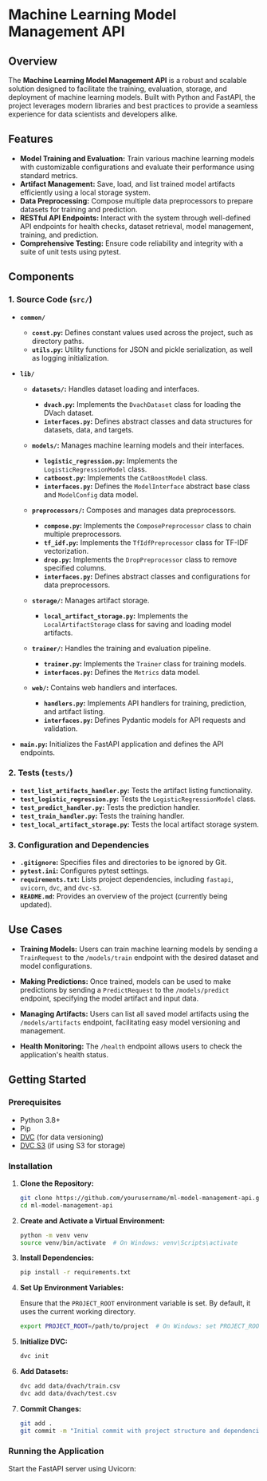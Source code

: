 # Machine Learning Model Management API

## Overview

The **Machine Learning Model Management API** is a robust and scalable solution designed to facilitate the training, evaluation, storage, and deployment of machine learning models. Built with Python and FastAPI, the project leverages modern libraries and best practices to provide a seamless experience for data scientists and developers alike.

## Features

- **Model Training and Evaluation:** Train various machine learning models with customizable configurations and evaluate their performance using standard metrics.
- **Artifact Management:** Save, load, and list trained model artifacts efficiently using a local storage system.
- **Data Preprocessing:** Compose multiple data preprocessors to prepare datasets for training and prediction.
- **RESTful API Endpoints:** Interact with the system through well-defined API endpoints for health checks, dataset retrieval, model management, training, and prediction.
- **Comprehensive Testing:** Ensure code reliability and integrity with a suite of unit tests using pytest.


## Components

### 1. **Source Code (`src/`)**

- **`common/`**
  - **`const.py`:** Defines constant values used across the project, such as directory paths.
  - **`utils.py`:** Utility functions for JSON and pickle serialization, as well as logging initialization.

- **`lib/`**
  - **`datasets/`:** Handles dataset loading and interfaces.
    - **`dvach.py`:** Implements the `DvachDataset` class for loading the DVach dataset.
    - **`interfaces.py`:** Defines abstract classes and data structures for datasets, data, and targets.
  
  - **`models/`:** Manages machine learning models and their interfaces.
    - **`logistic_regression.py`:** Implements the `LogisticRegressionModel` class.
    - **`catboost.py`:** Implements the `CatBoostModel` class.
    - **`interfaces.py`:** Defines the `ModelInterface` abstract base class and `ModelConfig` data model.
  
  - **`preprocessors/`:** Composes and manages data preprocessors.
    - **`compose.py`:** Implements the `ComposePreprocessor` class to chain multiple preprocessors.
    - **`tf_idf.py`:** Implements the `TfIdfPreprocessor` class for TF-IDF vectorization.
    - **`drop.py`:** Implements the `DropPreprocessor` class to remove specified columns.
    - **`interfaces.py`:** Defines abstract classes and configurations for data preprocessors.
  
  - **`storage/`:** Manages artifact storage.
    - **`local_artifact_storage.py`:** Implements the `LocalArtifactStorage` class for saving and loading model artifacts.
  
  - **`trainer/`:** Handles the training and evaluation pipeline.
    - **`trainer.py`:** Implements the `Trainer` class for training models.
    - **`interfaces.py`:** Defines the `Metrics` data model.
  
  - **`web/`:** Contains web handlers and interfaces.
    - **`handlers.py`:** Implements API handlers for training, prediction, and artifact listing.
    - **`interfaces.py`:** Defines Pydantic models for API requests and validation.

- **`main.py`:** Initializes the FastAPI application and defines the API endpoints.

### 2. **Tests (`tests/`)**

- **`test_list_artifacts_handler.py`:** Tests the artifact listing functionality.
- **`test_logistic_regression.py`:** Tests the `LogisticRegressionModel` class.
- **`test_predict_handler.py`:** Tests the prediction handler.
- **`test_train_handler.py`:** Tests the training handler.
- **`test_local_artifact_storage.py`:** Tests the local artifact storage system.

### 3. **Configuration and Dependencies**

- **`.gitignore`:** Specifies files and directories to be ignored by Git.
- **`pytest.ini`:** Configures pytest settings.
- **`requirements.txt`:** Lists project dependencies, including `fastapi`, `uvicorn`, `dvc`, and `dvc-s3`.
- **`README.md`:** Provides an overview of the project (currently being updated).

## Use Cases

- **Training Models:** Users can train machine learning models by sending a `TrainRequest` to the `/models/train` endpoint with the desired dataset and model configurations.
  
- **Making Predictions:** Once trained, models can be used to make predictions by sending a `PredictRequest` to the `/models/predict` endpoint, specifying the model artifact and input data.
  
- **Managing Artifacts:** Users can list all saved model artifacts using the `/models/artifacts` endpoint, facilitating easy model versioning and management.

- **Health Monitoring:** The `/health` endpoint allows users to check the application's health status.

## Getting Started

### Prerequisites

- Python 3.8+
- Pip
- [DVC](https://dvc.org/) (for data versioning)
- [DVC S3](https://dvc.org/doc/user-guide/storage-s3) (if using S3 for storage)

### Installation

1. **Clone the Repository:**

   ```bash
   git clone https://github.com/yourusername/ml-model-management-api.git
   cd ml-model-management-api
   ```

2. **Create and Activate a Virtual Environment:**

   ```bash
   python -m venv venv
   source venv/bin/activate  # On Windows: venv\Scripts\activate
   ```

3. **Install Dependencies:**

   ```bash
   pip install -r requirements.txt
   ```

4. **Set Up Environment Variables:**

   Ensure that the `PROJECT_ROOT` environment variable is set. By default, it uses the current working directory.

   ```bash
   export PROJECT_ROOT=/path/to/project  # On Windows: set PROJECT_ROOT=C:\path\to\project
   ```

5. **Initialize DVC:**

   ```bash
   dvc init
   ```

6. **Add Datasets:**

   ```bash
   dvc add data/dvach/train.csv
   dvc add data/dvach/test.csv
   ```

7. **Commit Changes:**

   ```bash
   git add .
   git commit -m "Initial commit with project structure and dependencies"
   ```

### Running the Application

Start the FastAPI server using Uvicorn:
